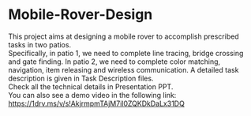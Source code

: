 # Mobile-Rover-Design
This project aims at designing a mobile rover to accomplish prescribed tasks in two patios. <br />
Specifically, in patio 1, we need to complete line tracing, bridge crossing and gate finding. In patio 2, we need to complete color matching, navigation, item releasing and wireless communication. A detailed task description is given in Task Description files. <br />
Check all the technical details in Presentation PPT. <br />
You can also see a demo video in the following link: https://1drv.ms/v/s!AkjrmpmTAjM7il0ZQKDkDaLx31DQ



